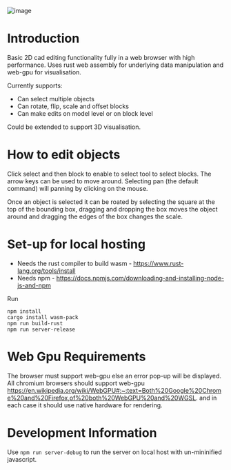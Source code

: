 ![image](https://github.com/user-attachments/assets/953a28d0-7d6e-44d3-95b3-62b93d5b23db)

# Introduction

Basic 2D cad editing functionality fully in a web browser with high performance. Uses rust web assembly for underlying data manipulation and web-gpu for visualisation.

Currently supports:

- Can select multiple objects
- Can rotate, flip, scale and offset blocks
- Can make edits on model level or on block level

Could be extended to support 3D visualisation.

# How to edit objects

Click select and then block to enable to select tool to select blocks. The arrow keys can be used to move around. Selecting pan (the default command) will panning by clicking on the mouse.

Once an object is selected it can be roated by selecting the square at the top of the bounding box, dragging and dropping the box moves the object around and dragging the edges of the box changes the scale.

# Set-up for local hosting

- Needs the rust compiler to build wasm - https://www.rust-lang.org/tools/install
- Needs npm - https://docs.npmjs.com/downloading-and-installing-node-js-and-npm

Run

```
npm install
cargo install wasm-pack
npm run build-rust
npm run server-release
```

# Web Gpu Requirements

The browser must support web-gpu else an error pop-up will be displayed. All chromium browsers should support web-gpu https://en.wikipedia.org/wiki/WebGPU#:~:text=Both%20Google%20Chrome%20and%20Firefox,of%20both%20WebGPU%20and%20WGSL. and in each case it should use native hardware for rendering.

# Development Information

Use `npm run server-debug` to run the server on local host with un-mininified javascript.
